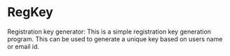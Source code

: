 # RegKey
Registration key generator:
This is a simple registration key generation program.
This can be used to generate a unique key based on users name or email id.

